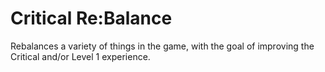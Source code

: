 # Critical Re:Balance
Rebalances a variety of things in the game, with the goal of improving the Critical and/or Level 1 experience.
